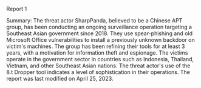 
Report 1

Summary: The threat actor SharpPanda, believed to be a Chinese APT group, has been conducting an ongoing surveillance operation targeting a Southeast Asian government since 2018. They use spear-phishing and old Microsoft Office vulnerabilities to install a previously unknown backdoor on victim's machines. The group has been refining their tools for at least 3 years, with a motivation for information theft and espionage. The victims operate in the government sector in countries such as Indonesia, Thailand, Vietnam, and other Southeast Asian nations. The threat actor's use of the 8.t Dropper tool indicates a level of sophistication in their operations. The report was last modified on April 25, 2023.


